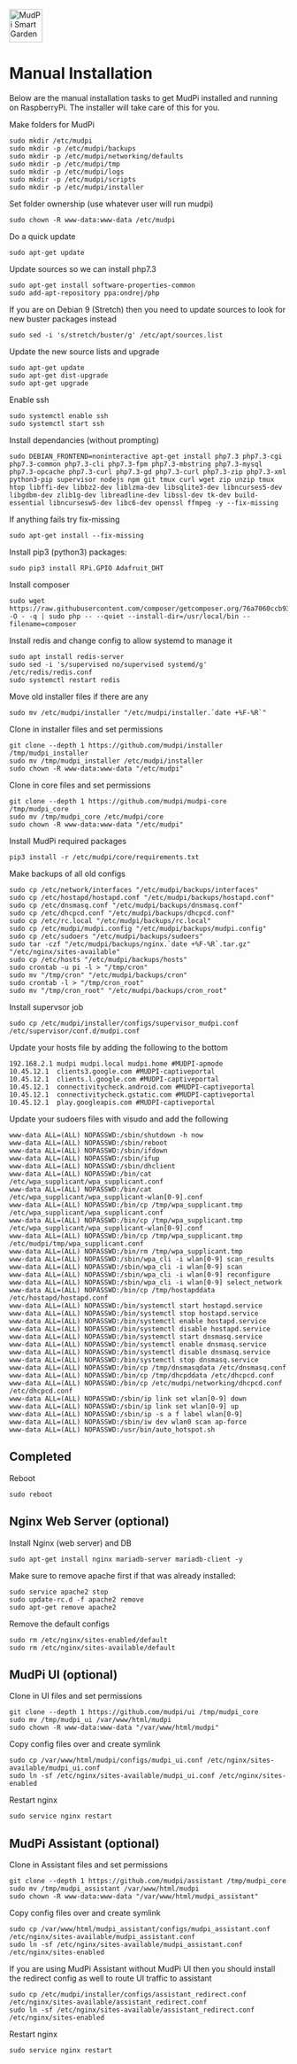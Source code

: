 <img alt="MudPi Smart Garden" title="MudPi Smart Garden" src="https://mudpi.app/img/mudPI_LOGO_small_flat.png" width="60px">

# Manual Installation
Below are the manual installation tasks to get MudPi installed and running on RaspberryPi. The installer will take care of this for you.

Make folders for MudPi
```
sudo mkdir /etc/mudpi
sudo mkdir -p /etc/mudpi/backups
sudo mkdir -p /etc/mudpi/networking/defaults
sudo mkdir -p /etc/mudpi/tmp
sudo mkdir -p /etc/mudpi/logs
sudo mkdir -p /etc/mudpi/scripts
sudo mkdir -p /etc/mudpi/installer
```

Set folder ownership (use whatever user will run mudpi)
```
sudo chown -R www-data:www-data /etc/mudpi
```

Do a quick update
```
sudo apt-get update
```

Update sources so we can install php7.3
```
sudo apt-get install software-properties-common
sudo add-apt-repository ppa:ondrej/php
```

If you are on Debian 9 (Stretch) then you need to update sources to look for new buster packages instead
```
sudo sed -i 's/stretch/buster/g' /etc/apt/sources.list
```

Update the new source lists and upgrade
```
sudo apt-get update
sudo apt-get dist-upgrade
sudo apt-get upgrade
```

Enable ssh
```
sudo systemctl enable ssh
sudo systemctl start ssh
```

Install dependancies (without prompting)
```
sudo DEBIAN_FRONTEND=noninteractive apt-get install php7.3 php7.3-cgi php7.3-common php7.3-cli php7.3-fpm php7.3-mbstring php7.3-mysql php7.3-opcache php7.3-curl php7.3-gd php7.3-curl php7.3-zip php7.3-xml python3-pip supervisor nodejs npm git tmux curl wget zip unzip tmux htop libffi-dev libbz2-dev liblzma-dev libsqlite3-dev libncurses5-dev libgdbm-dev zlib1g-dev libreadline-dev libssl-dev tk-dev build-essential libncursesw5-dev libc6-dev openssl ffmpeg -y --fix-missing
```

If anything fails try fix-missing
```
sudo apt-get install --fix-missing 
```

Install pip3 (python3) packages:
```
sudo pip3 install RPi.GPIO Adafruit_DHT
```

Install composer
```
sudo wget https://raw.githubusercontent.com/composer/getcomposer.org/76a7060ccb93902cd7576b67264ad91c8a2700e2/web/installer -O - -q | sudo php -- --quiet --install-dir=/usr/local/bin --filename=composer
```

Install redis and change config to allow systemd to manage it
```
sudo apt install redis-server
sudo sed -i 's/supervised no/supervised systemd/g' /etc/redis/redis.conf
sudo systemctl restart redis
```

Move old installer files if there are any
```
sudo mv /etc/mudpi/installer "/etc/mudpi/installer.`date +%F-%R`"
```

Clone in installer files and set permissions
```
git clone --depth 1 https://github.com/mudpi/installer /tmp/mudpi_installer
sudo mv /tmp/mudpi_installer /etc/mudpi/installer
sudo chown -R www-data:www-data "/etc/mudpi"
```

Clone in core files and set permissions
```
git clone --depth 1 https://github.com/mudpi/mudpi-core /tmp/mudpi_core
sudo mv /tmp/mudpi_core /etc/mudpi/core
sudo chown -R www-data:www-data "/etc/mudpi"
```

Install MudPi required packages
```
pip3 install -r /etc/mudpi/core/requirements.txt
```

Make backups of all old configs
```
sudo cp /etc/network/interfaces "/etc/mudpi/backups/interfaces"
sudo cp /etc/hostapd/hostapd.conf "/etc/mudpi/backups/hostapd.conf"
sudo cp /etc/dnsmasq.conf "/etc/mudpi/backups/dnsmasq.conf"
sudo cp /etc/dhcpcd.conf "/etc/mudpi/backups/dhcpcd.conf"
sudo cp /etc/rc.local "/etc/mudpi/backups/rc.local"
sudo cp /etc/mudpi/mudpi.config "/etc/mudpi/backups/mudpi.config"
sudo cp /etc/sudoers "/etc/mudpi/backups/sudoers"
sudo tar -czf "/etc/mudpi/backups/nginx.`date +%F-%R`.tar.gz" "/etc/nginx/sites-available"
sudo cp /etc/hosts "/etc/mudpi/backups/hosts"
sudo crontab -u pi -l > "/tmp/cron"
sudo mv "/tmp/cron" "/etc/mudpi/backups/cron"
sudo crontab -l > "/tmp/cron_root"
sudo mv "/tmp/cron_root" "/etc/mudpi/backups/cron_root"
```

Install supervsor job
```
sudo cp /etc/mudpi/installer/configs/supervisor_mudpi.conf /etc/supervisor/conf.d/mudpi.conf
```

Update your hosts file by adding the following to the bottom
```
192.168.2.1 mudpi mudpi.local mudpi.home #MUDPI-apmode
10.45.12.1	clients3.google.com #MUDPI-captiveportal
10.45.12.1	clients.l.google.com #MUDPI-captiveportal
10.45.12.1	connectivitycheck.android.com #MUDPI-captiveportal
10.45.12.1	connectivitycheck.gstatic.com #MUDPI-captiveportal
10.45.12.1	play.googleapis.com #MUDPI-captiveportal
```

Update your sudoers files with visudo and add the following
```
www-data ALL=(ALL) NOPASSWD:/sbin/shutdown -h now
www-data ALL=(ALL) NOPASSWD:/sbin/reboot
www-data ALL=(ALL) NOPASSWD:/sbin/ifdown
www-data ALL=(ALL) NOPASSWD:/sbin/ifup
www-data ALL=(ALL) NOPASSWD:/sbin/dhclient
www-data ALL=(ALL) NOPASSWD:/bin/cat /etc/wpa_supplicant/wpa_supplicant.conf
www-data ALL=(ALL) NOPASSWD:/bin/cat /etc/wpa_supplicant/wpa_supplicant-wlan[0-9].conf
www-data ALL=(ALL) NOPASSWD:/bin/cp /tmp/wpa_supplicant.tmp /etc/wpa_supplicant/wpa_supplicant.conf
www-data ALL=(ALL) NOPASSWD:/bin/cp /tmp/wpa_supplicant.tmp /etc/wpa_supplicant/wpa_supplicant-wlan[0-9].conf
www-data ALL=(ALL) NOPASSWD:/bin/cp /tmp/wpa_supplicant.tmp /etc/mudpi/tmp/wpa_supplicant.conf
www-data ALL=(ALL) NOPASSWD:/bin/rm /tmp/wpa_supplicant.tmp
www-data ALL=(ALL) NOPASSWD:/sbin/wpa_cli -i wlan[0-9] scan_results
www-data ALL=(ALL) NOPASSWD:/sbin/wpa_cli -i wlan[0-9] scan
www-data ALL=(ALL) NOPASSWD:/sbin/wpa_cli -i wlan[0-9] reconfigure
www-data ALL=(ALL) NOPASSWD:/sbin/wpa_cli -i wlan[0-9] select_network
www-data ALL=(ALL) NOPASSWD:/bin/cp /tmp/hostapddata /etc/hostapd/hostapd.conf
www-data ALL=(ALL) NOPASSWD:/bin/systemctl start hostapd.service
www-data ALL=(ALL) NOPASSWD:/bin/systemctl stop hostapd.service
www-data ALL=(ALL) NOPASSWD:/bin/systemctl enable hostapd.service
www-data ALL=(ALL) NOPASSWD:/bin/systemctl disable hostapd.service
www-data ALL=(ALL) NOPASSWD:/bin/systemctl start dnsmasq.service
www-data ALL=(ALL) NOPASSWD:/bin/systemctl enable dnsmasq.service
www-data ALL=(ALL) NOPASSWD:/bin/systemctl disable dnsmasq.service
www-data ALL=(ALL) NOPASSWD:/bin/systemctl stop dnsmasq.service
www-data ALL=(ALL) NOPASSWD:/bin/cp /tmp/dnsmasqdata /etc/dnsmasq.conf
www-data ALL=(ALL) NOPASSWD:/bin/cp /tmp/dhcpddata /etc/dhcpcd.conf
www-data ALL=(ALL) NOPASSWD:/bin/cp /etc/mudpi/networking/dhcpcd.conf /etc/dhcpcd.conf
www-data ALL=(ALL) NOPASSWD:/sbin/ip link set wlan[0-9] down
www-data ALL=(ALL) NOPASSWD:/sbin/ip link set wlan[0-9] up
www-data ALL=(ALL) NOPASSWD:/sbin/ip -s a f label wlan[0-9]
www-data ALL=(ALL) NOPASSWD:/sbin/iw dev wlan0 scan ap-force
www-data ALL=(ALL) NOPASSWD:/usr/bin/auto_hotspot.sh
```

## Completed
Reboot
```
sudo reboot
```

## Nginx Web Server (optional)
Install Nginx (web server) and DB
```
sudo apt-get install nginx mariadb-server mariadb-client -y
```

Make sure to remove apache first if that was already installed:
```
sudo service apache2 stop
sudo update-rc.d -f apache2 remove
sudo apt-get remove apache2
```

Remove the default configs
```
sudo rm /etc/nginx/sites-enabled/default
sudo rm /etc/nginx/sites-available/default
```

## MudPi UI (optional)
Clone in UI files and set permissions
```
git clone --depth 1 https://github.com/mudpi/ui /tmp/mudpi_core
sudo mv /tmp/mudpi_ui /var/www/html/mudpi
sudo chown -R www-data:www-data "/var/www/html/mudpi"
```

Copy config files over and create symlink
```
sudo cp /var/www/html/mudpi/configs/mudpi_ui.conf /etc/nginx/sites-available/mudpi_ui.conf
sudo ln -sf /etc/nginx/sites-available/mudpi_ui.conf /etc/nginx/sites-enabled
```

Restart nginx
```
sudo service nginx restart
```

## MudPi Assistant (optional)
Clone in Assistant files and set permissions
```
git clone --depth 1 https://github.com/mudpi/assistant /tmp/mudpi_core
sudo mv /tmp/mudpi_assistant /var/www/html/mudpi
sudo chown -R www-data:www-data "/var/www/html/mudpi_assistant"
```

Copy config files over and create symlink
```
sudo cp /var/www/html/mudpi_assistant/configs/mudpi_assistant.conf /etc/nginx/sites-available/mudpi_assistant.conf
sudo ln -sf /etc/nginx/sites-available/mudpi_assistant.conf /etc/nginx/sites-enabled
```

If you are using MudPi Assistant without MudPi UI then you should install the redirect config as well to route UI traffic to assistant
```
sudo cp /etc/mudpi/installer/configs/assistant_redirect.conf /etc/nginx/sites-available/assistant_redirect.conf
sudo ln -sf /etc/nginx/sites-available/assistant_redirect.conf /etc/nginx/sites-enabled
```

Restart nginx
```
sudo service nginx restart
```
